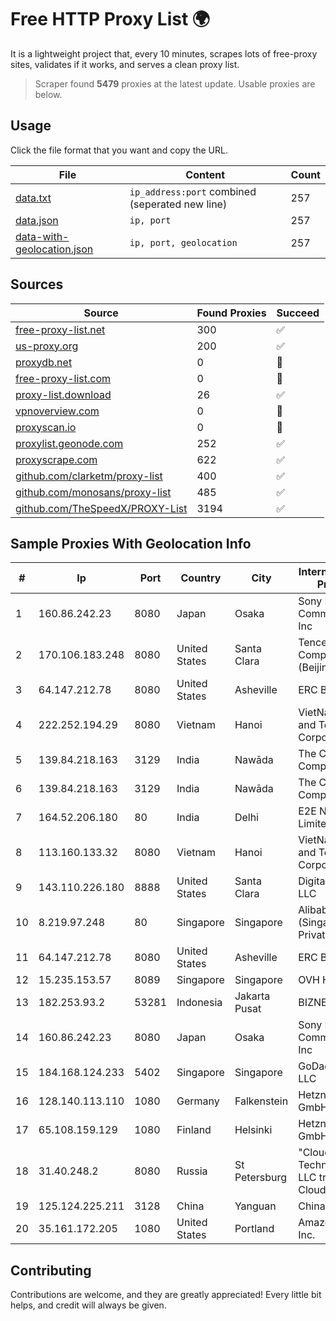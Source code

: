
# Free HTTP Proxy List 🌍

It is a lightweight project that, every 10 minutes, scrapes lots of free-proxy sites, validates if it works, and serves a clean proxy list.


> Scraper found **5479** proxies at the latest update. Usable proxies are below.

## Usage

Click the file format that you want and copy the URL.


|File|Content|Count|
|----|-------|-----|
|[data.txt](https://raw.githubusercontent.com/themiralay/Proxy-List-World/master/data.txt)|`ip_address:port` combined (seperated new line)|257|
|[data.json](https://raw.githubusercontent.com/themiralay/Proxy-List-World/master/data.json)|`ip, port`|257|
|[data-with-geolocation.json](https://raw.githubusercontent.com/themiralay/Proxy-List-World/master/data-with-geolocation.json)|`ip, port, geolocation`|257|

## Sources

|Source|Found Proxies|Succeed|
|------|-------------|-------|
|[free-proxy-list.net](https://free-proxy-list.net)|300|✅|
|[us-proxy.org](https://www.us-proxy.org)|200|✅|
|[proxydb.net](http://proxydb.net)|0|🚫|
|[free-proxy-list.com](https://free-proxy-list.com/?page=&port=&type%5B%5D=http&type%5B%5D=https&up_time=0&search=Search)|0|🚫|
|[proxy-list.download](https://www.proxy-list.download/HTTP)|26|✅|
|[vpnoverview.com](https://vpnoverview.com/privacy/anonymous-browsing/free-proxy-servers)|0|🚫|
|[proxyscan.io](https://www.proxyscan.io)|0|🚫|
|[proxylist.geonode.com](https://proxylist.geonode.com/api/proxy-list?limit=300&page=1&sort_by=lastChecked&sort_type=desc&protocols=http,https)|252|✅|
|[proxyscrape.com](https://api.proxyscrape.com/v2/?request=displayproxies&protocol=http&timeout=10000&country=all&ssl=all&anonymity=all)|622|✅|
|[github.com/clarketm/proxy-list](https://raw.githubusercontent.com/clarketm/proxy-list/master/proxy-list-raw.txt)|400|✅|
|[github.com/monosans/proxy-list](https://raw.githubusercontent.com/monosans/proxy-list/main/proxies/http.txt)|485|✅|
|[github.com/TheSpeedX/PROXY-List](https://raw.githubusercontent.com/TheSpeedX/PROXY-List/master/http.txt)|3194|✅|


## Sample Proxies With Geolocation Info

|#|Ip|Port|Country|City|Internet Service Provider|
|-|--|----|-------|----|-------------------------|
|1|160.86.242.23|8080|Japan|Osaka|Sony Network Communications Inc|
|2|170.106.183.248|8080|United States|Santa Clara|Tencent Cloud Computing (Beijing) Co|
|3|64.147.212.78|8080|United States|Asheville|ERC Broadband|
|4|222.252.194.29|8080|Vietnam|Hanoi|VietNam Post and Telecom Corporation|
|5|139.84.218.163|3129|India|Nawāda|The Constant Company, LLC|
|6|139.84.218.163|3129|India|Nawāda|The Constant Company, LLC|
|7|164.52.206.180|80|India|Delhi|E2E Networks Limited|
|8|113.160.133.32|8080|Vietnam|Hanoi|VietNam Post and Telecom Corporation|
|9|143.110.226.180|8888|United States|Santa Clara|DigitalOcean, LLC|
|10|8.219.97.248|80|Singapore|Singapore|Alibaba Cloud (Singapore) Private Limited|
|11|64.147.212.78|8080|United States|Asheville|ERC Broadband|
|12|15.235.153.57|8089|Singapore|Singapore|OVH Hosting|
|13|182.253.93.2|53281|Indonesia|Jakarta Pusat|BIZNET|
|14|160.86.242.23|8080|Japan|Osaka|Sony Network Communications Inc|
|15|184.168.124.233|5402|Singapore|Singapore|GoDaddy.com, LLC|
|16|128.140.113.110|1080|Germany|Falkenstein|Hetzner Online GmbH|
|17|65.108.159.129|1080|Finland|Helsinki|Hetzner Online GmbH|
|18|31.40.248.2|8080|Russia|St Petersburg|"Cloud Technologies" LLC trading as Cloud.ru|
|19|125.124.225.211|3128|China|Yanguan|Chinanet|
|20|35.161.172.205|1080|United States|Portland|Amazon.com, Inc.|



## Contributing

Contributions are welcome, and they are greatly appreciated! Every
little bit helps, and credit will always be given.

